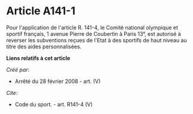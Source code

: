 # Article A141-1

Pour l'application de l'article R. 141-4, le Comité national olympique et sportif français, 1 avenue Pierre de Coubertin à
Paris 13°, est autorisé à reverser les subventions reçues de l'Etat à des sportifs de haut niveau au titre des aides
personnalisées.

**Liens relatifs à cet article**

_Créé par_:

  - Arrêté du 28 février 2008 - art. (V)

_Cite_:

  - Code du sport. - art. R141-4 (V)
